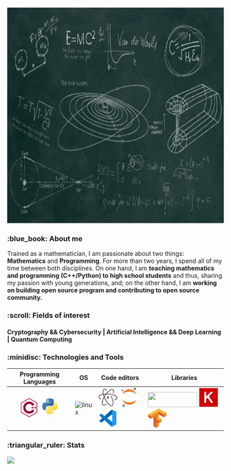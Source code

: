 <p align="center"> <img src="https://github.com/AndryRafam/andryrafam/blob/main/Maths.gif" width="1400" height="500"/>
<h3> :blue_book: About me </h3>

Trained as a mathematician, I am passionate about two things: **Mathematics** and **Programming**. For more than two years, I spend all of my time between both disciplines. On one hand, I am **teaching mathematics and programming (C++/Python) to high school students** and thus, sharing my passion with young generations, and; on the other hand, I am **working on building open source program and contributing to open source community.**

<h3> :scroll: Fields of interest </h3>

<h4> Cryptography && Cybersecurity | Artificial Intelligence && Deep Learning | Quantum Computing </h4>
  
<h3> :minidisc: Technologies and Tools </h3>

| Programming Languages | OS | Code editors | Libraries |
| --- | --- | --- | --- |
| <p align="center"> <img src="https://github.com/devicons/devicon/blob/master/icons/cplusplus/cplusplus-line.svg" width="45" height="45"/> <img src="https://github.com/devicons/devicon/blob/master/icons/python/python-original.svg" width="45" height="45"/> | <img src="https://github.com/simple-icons/simple-icons/blob/develop/icons/linux.svg" alt="linux" width="45" height="45"/> | <img src="https://github.com/AndryRafam/andryrafam/blob/main/atom-original.svg" width="45" height="45"/> <img src="https://github.com/devicons/devicon/blob/master/icons/jupyter/jupyter-original.svg" width="45" height="45"> <img src="https://github.com/AndryRafam/andryrafam/blob/main/vscode.png" width="45" height="45"/> | <img src="https://upload.wikimedia.org/wikipedia/commons/2/22/Crypto%2B%2B-logo.png" width="115" height="35"/> <img src="https://github.com/AndryRafam/andryrafam/blob/main/Keras_logo.svg.png" width="45" height="45"/> <img src="https://github.com/AndryRafam/andryrafam/blob/main/tensorflow-icon.svg" width="45" height="45"/>

<h3> :triangular_ruler: Stats </h3>
 
![](https://github-readme-stats.vercel.app/api?username=AndryRafam&show_icons=true&theme=tomorrow)
